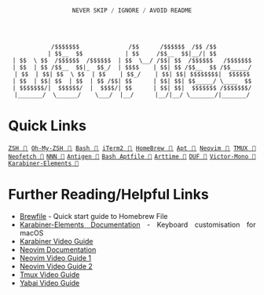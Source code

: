 <!--
██████  ███████  █████  ██████  ███    ███ ███████
██   ██ ██      ██   ██ ██   ██ ████  ████ ██
██████  █████   ███████ ██   ██ ██ ████ ██ █████
██   ██ ██      ██   ██ ██   ██ ██  ██  ██ ██
██   ██ ███████ ██   ██ ██████  ██      ██ ███████
-->
<div align="justify">

<div align="center">

```js
NEVER SKIP / IGNORE / AVOID README
```
⁤⁤
```

 /$$$$$$$              /$$      /$$$$$$  /$$ /$$
| $$__  $$            | $$     /$$__  $$|__/| $$
| $$  \ $$  /$$$$$$  /$$$$$$  | $$  \__/ /$$| $$  /$$$$$$   /$$$$$$$
| $$  | $$ /$$__  $$|_  $$_/  | $$$$    | $$| $$ /$$__  $$ /$$_____/
| $$  | $$| $$  \ $$  | $$    | $$_/    | $$| $$| $$$$$$$$|  $$$$$$
| $$  | $$| $$  | $$  | $$ /$$| $$      | $$| $$| $$_____/ \____  $$
| $$$$$$$/|  $$$$$$/  |  $$$$/| $$      | $$| $$|  $$$$$$$ /$$$$$$$/
|_______/  \______/    \___/  |__/      |__/|__/ \_______/|_______/

```

</div>

# Quick Links

[`ZSH 🔗`](https://zsh.sourceforge.io/) [`Oh-My-ZSH 🔗`](https://ohmyz.sh/) [`Bash 🔗`](https://www.gnu.org/software/bash/) [`iTerm2 🔗`](https://iterm2.com/) [`HomeBrew 🔗`](https://brew.sh/) [`Apt 🔗`](https://man7.org/linux/man-pages/man1/dpkg.1.html) [`Neovim 🔗`](https://neovim.io/) [`TMUX 🔗`](https://github.com/tmux/tmux) [`Neofetch 🔗`](https://github.com/dylanaraps/neofetch) [`NNN 🔗`](https://github.com/jarun/nnn) [`Antigen 🔗`](https://github.com/zsh-users/antigen) [`Bash Aptfile 🔗`](https://github.com/seatgeek/bash-aptfile) [`Arttime 🔗`](https://github.com/poetaman/arttime) [`DUF 🔗`](https://github.com/muesli/duf) [`Victor-Mono 🔗`](https://github.com/rubjo/victor-mono) [`Karabiner-Elements 🔗`](https://karabiner-elements.pqrs.org/)

# Further Reading/Helpful Links

- [Brewfile](https://homebrew-file.readthedocs.io/en/latest/getting_started.html) - Quick start guide to Homebrew File
- [Karabiner-Elements Documentation](https://karabiner-elements.pqrs.org/docs/) - Keyboard customisation for macOS
- [Karabiner Video Guide](https://www.youtube.com/watch?v=uaJSjgVEhMQ&t=13s&ab_channel=JesseSkelton)
- [Neovim Documentation](https://neovim.io/doc/user/)
- [Neovim Video Guide 1](https://www.youtube.com/watch?v=gnupOrSEikQ&ab_channel=ThePrimeagen)
- [Neovim Video Guide 2](https://www.youtube.com/watch?v=stqUbv-5u2s&ab_channel=TJDeVries)
- [Tmux Video Guide](https://www.youtube.com/watch?v=DzNmUNvnB04&t=591s&ab_channel=DreamsofCode)
- [Yabai Video Guide](https://www.youtube.com/watch?v=JL1lz77YbUE&t=957s&ab_channel=JesseSkelton)

</div>

